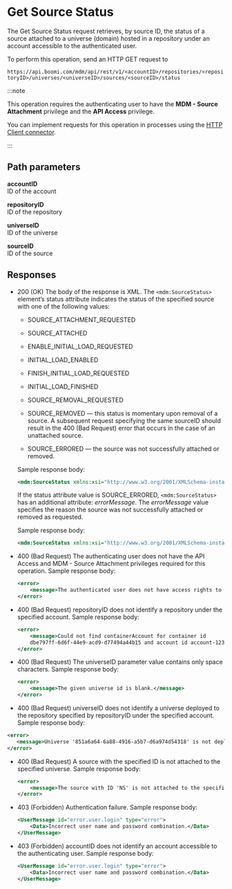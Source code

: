 # Get Source Status 

<head>
  <meta name="guidename" content="DataHub"/>
  <meta name="context" content="GUID-8052d019-b487-4c22-9545-f1afa168ad41"/>
</head>


The Get Source Status request retrieves, by source ID, the status of a source attached to a universe \(domain\) hosted in a repository under an account accessible to the authenticated user.

To perform this operation, send an HTTP GET request to


`https://api.boomi.com/mdm/api/rest/v1/<accountID>/repositories/<repositoryID>/universes/<universeID>/sources/<sourceID>/status`


:::note

This operation requires the authenticating user to have the **MDM - Source Attachment** privilege and the **API Access** privilege.

You can implement requests for this operation in processes using the [HTTP Client connector](/docs/Atomsphere/Integration/Connectors/r-atm-HTTP_Client_connector_d64af80e-febe-4cd2-89ad-e3d0fc53c502.md).

:::

## Path parameters 

**accountID**  
ID of the account

**repositoryID**  
ID of the repository

**universeID**  
ID of the universe

**sourceID**  
ID of the source


## Responses 

-   200 \(OK\) The body of the response is XML. The `<mdm:SourceStatus>` element’s status attribute indicates the status of the specified source with one of the following values:

    -   SOURCE\_ATTACHMENT\_REQUESTED

    -   SOURCE\_ATTACHED

    -   ENABLE\_INITIAL\_LOAD\_REQUESTED

    -   INITIAL\_LOAD\_ENABLED

    -   FINISH\_INITIAL\_LOAD\_REQUESTED

    -   INITIAL\_LOAD\_FINISHED

    -   SOURCE\_REMOVAL\_REQUESTED

    -   SOURCE\_REMOVED — this status is momentary upon removal of a source. A subsequent request specifying the same sourceID should result in the 400 \(Bad Request\) error that occurs in the case of an unattached source.

    -   SOURCE\_ERRORED — the source was not successfully attached or removed.

    Sample response body:

    ```xml
    <mdm:SourceStatus xmlns:xsi="http://www.w3.org/2001/XMLSchema-instance" xmlns:mdm="http://mdm.api.platform.boomi.com/" status="INITIAL_LOAD_FINISHED"/>
    ```

    If the status attribute value is SOURCE\_ERRORED, `<mdm:SourceStatus>` has an additional attribute: *errorMessage*. The *errorMessage* value specifies the reason the source was not successfully attached or removed as requested.

    Sample response body:

    ```xml
    <mdm:SourceStatus xmlns:xsi="http://www.w3.org/2001/XMLSchema-instance" xmlns:mdm="http://mdm.api.platform.boomi.com/" status="SOURCE_ERRORED" errorMessage="Exception during source attachment"/>
    ```

- 400 (Bad Request) The authenticating user does not have the API Access and MDM - Source Attachment privileges required for this operation. Sample response body:

    ```xml
    <error>
        <message>The authenticated user does not have access rights to this functionality</message>
    </error>
    ```

- 400 (Bad Request) repositoryID does not identify a repository under the specified account. Sample response body:

    ```xml
    <error>
        <message>Could not find containerAccount for container id 
        dbe797ff-6d6f-44e9-acd9-d77494a44b15 and account id account-123456</message>
    </error>
    ```

- 400 (Bad Request) The universeID parameter value contains only space characters. Sample response body:

    ```xml
    <error>
        <message>The given universe id is blank.</message>
    </error> 
    
    ```
- 400 (Bad Request) universeID does not identify a universe deployed to the repository specified by repositoryID under the specified account. Sample response body:

```xml
<error>
   <message>Universe '851a6a64-6a88-4916-a5b7-d6a974d54318' is not deployed to repository 'dbe797ff-6d6f-44e9-acd9-d77494a44b15'.</message>
</error>
```

- 400 (Bad Request) A source with the specified ID is not attached to the specified universe. Sample response body:

    ```xml
    <error>
        <message>The source with ID 'NS' is not attached to the specified universe.</message>
    </error>
    ```
    
- 403 (Forbidden) Authentication failure. Sample response body:

    ```xml
    <UserMessage id="error.user.login" type="error">
        <Data>Incorrect user name and password combination.</Data>
    </UserMessage>
    ```

- 403 (Forbidden) accountID does not identify an account accessible to the authenticating user. Sample response body:

    ```xml
    <UserMessage id="error.user.login" type="error">
        <Data>Incorrect user name and password combination.</Data>
    </UserMessage>
    ```